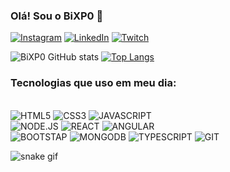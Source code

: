 ### Olá! Sou o BiXP0 🐉

[![Instagram](https://img.shields.io/badge/Instagram-E4405F?style=for-the-badge&logo=instagram&logoColor=white)](https://instagram.com/bixpo_bixpo?igshid=ZDc4ODBmNjlmNQ==)
[![LinkedIn](https://img.shields.io/badge/LinkedIn-0077B5?style=for-the-badge&logo=linkedin&logoColor=white)](https://www.linkedin.com/in/gabriel-bispo-684b86238/)
[![Twitch](https://img.shields.io/badge/Twitch-9146FF?style=for-the-badge&logo=twitch&logoColor=white)](https://www.twitch.tv/bixpo_bixpo)


![BiXP0 GitHub stats](https://github-readme-stats.vercel.app/api?username=Bixpo&show_icons=true&theme=cobalt)
[![Top Langs](https://github-readme-stats.vercel.app/api/top-langs/?username=Bixpo&hide=javascript,html)](https://github.com/Bixpo/github-readme-stats)

### Tecnologias que uso em meu dia:

<div style="display: inline_block"><br/>
  <img aling="center" alt="HTML5" src="https://img.shields.io/badge/HTML5-E34F26?style=for-the-badge&logo=html5&logoColor=white" />
  <img aling="center" alt="CSS3" src="https://img.shields.io/badge/CSS3-1572B6?style=for-the-badge&logo=css3&logoColor=white" />
  <img aling="center" alt="JAVASCRIPT" src="https://img.shields.io/badge/JavaScript-323330?style=for-the-badge&logo=javascript&logoColor=F7DF1E" /><br/>
  <img aling="center" alt="NODE.JS" src="https://img.shields.io/badge/Node.js-43853D?style=for-the-badge&logo=node.js&logoColor=white" />
  <img aling="center" alt="REACT" src="https://img.shields.io/badge/React-20232A?style=for-the-badge&logo=react&logoColor=61DAFB" />
  <img aling="center" alt="ANGULAR" src="https://img.shields.io/badge/Angular-DD0031?style=for-the-badge&logo=angular&logoColor=white" /><br/>
  <img aling="center" alt="BOOTSTAP" src="https://img.shields.io/badge/Bootstrap-563D7C?style=for-the-badge&logo=bootstrap&logoColor=white" />
  <img aling="center" alt="MONGODB" src="https://img.shields.io/badge/MongoDB-4EA94B?style=for-the-badge&logo=mongodb&logoColor=white" />
  <img aling="center" alt="TYPESCRIPT" src="https://img.shields.io/badge/TypeScript-007ACC?style=for-the-badge&logo=typescript&logoColor=white" />
  <img aling="center" alt="GIT" src="https://img.shields.io/badge/GIT-E44C30?style=for-the-badge&logo=git&logoColor=white" />
</div>

![snake gif](https://github.com/Bixpo/Bixpo/blob/output/github-contribution-grid-snake.svg)
